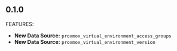 ## 0.1.0

FEATURES:

* **New Data Source:** `proxmox_virtual_environment_access_groups`
* **New Data Source:** `proxmox_virtual_environment_version`
